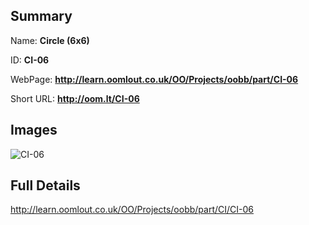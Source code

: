 

## Summary
 
Name: __Circle (6x6)__

ID: __CI-06__

WebPage: __http://learn.oomlout.co.uk/OO/Projects/oobb/part/CI-06__

Short URL: __http://oom.lt/CI-06__


## Images
![CI-06](http://oomlout.com/oomlout-OOBB/part/CI/CI-06/OOBB-CI-06_420.png)




## Full Details

 http://learn.oomlout.co.uk/OO/Projects/oobb/part/CI/CI-06

